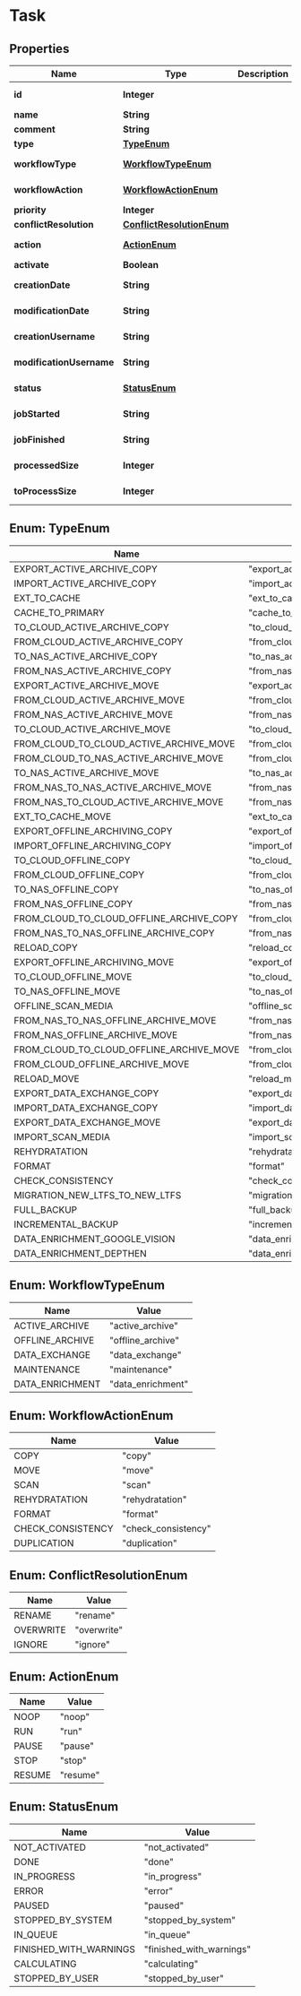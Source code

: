

# Task

## Properties

Name | Type | Description | Notes
------------ | ------------- | ------------- | -------------
**id** | **Integer** |  |  [optional] [readonly]
**name** | **String** |  |  [optional]
**comment** | **String** |  |  [optional]
**type** | [**TypeEnum**](#TypeEnum) |  |  [optional]
**workflowType** | [**WorkflowTypeEnum**](#WorkflowTypeEnum) |  |  [optional] [readonly]
**workflowAction** | [**WorkflowActionEnum**](#WorkflowActionEnum) |  |  [optional] [readonly]
**priority** | **Integer** |  |  [optional]
**conflictResolution** | [**ConflictResolutionEnum**](#ConflictResolutionEnum) |  |  [optional]
**action** | [**ActionEnum**](#ActionEnum) |  |  [optional] [readonly]
**activate** | **Boolean** |  |  [optional]
**creationDate** | **String** |  |  [optional] [readonly]
**modificationDate** | **String** |  |  [optional] [readonly]
**creationUsername** | **String** |  |  [optional] [readonly]
**modificationUsername** | **String** |  |  [optional] [readonly]
**status** | [**StatusEnum**](#StatusEnum) |  |  [optional] [readonly]
**jobStarted** | **String** |  |  [optional] [readonly]
**jobFinished** | **String** |  |  [optional] [readonly]
**processedSize** | **Integer** |  |  [optional] [readonly]
**toProcessSize** | **Integer** |  |  [optional] [readonly]



## Enum: TypeEnum

Name | Value
---- | -----
EXPORT_ACTIVE_ARCHIVE_COPY | &quot;export_active_archive_copy&quot;
IMPORT_ACTIVE_ARCHIVE_COPY | &quot;import_active_archive_copy&quot;
EXT_TO_CACHE | &quot;ext_to_cache&quot;
CACHE_TO_PRIMARY | &quot;cache_to_primary&quot;
TO_CLOUD_ACTIVE_ARCHIVE_COPY | &quot;to_cloud_active_archive_copy&quot;
FROM_CLOUD_ACTIVE_ARCHIVE_COPY | &quot;from_cloud_active_archive_copy&quot;
TO_NAS_ACTIVE_ARCHIVE_COPY | &quot;to_nas_active_archive_copy&quot;
FROM_NAS_ACTIVE_ARCHIVE_COPY | &quot;from_nas_active_archive_copy&quot;
EXPORT_ACTIVE_ARCHIVE_MOVE | &quot;export_active_archive_move&quot;
FROM_CLOUD_ACTIVE_ARCHIVE_MOVE | &quot;from_cloud_active_archive_move&quot;
FROM_NAS_ACTIVE_ARCHIVE_MOVE | &quot;from_nas_active_archive_move&quot;
TO_CLOUD_ACTIVE_ARCHIVE_MOVE | &quot;to_cloud_active_archive_move&quot;
FROM_CLOUD_TO_CLOUD_ACTIVE_ARCHIVE_MOVE | &quot;from_cloud_to_cloud_active_archive_move&quot;
FROM_CLOUD_TO_NAS_ACTIVE_ARCHIVE_MOVE | &quot;from_cloud_to_nas_active_archive_move&quot;
TO_NAS_ACTIVE_ARCHIVE_MOVE | &quot;to_nas_active_archive_move&quot;
FROM_NAS_TO_NAS_ACTIVE_ARCHIVE_MOVE | &quot;from_nas_to_nas_active_archive_move&quot;
FROM_NAS_TO_CLOUD_ACTIVE_ARCHIVE_MOVE | &quot;from_nas_to_cloud_active_archive_move&quot;
EXT_TO_CACHE_MOVE | &quot;ext_to_cache_move&quot;
EXPORT_OFFLINE_ARCHIVING_COPY | &quot;export_offline_archiving_copy&quot;
IMPORT_OFFLINE_ARCHIVING_COPY | &quot;import_offline_archiving_copy&quot;
TO_CLOUD_OFFLINE_COPY | &quot;to_cloud_offline_copy&quot;
FROM_CLOUD_OFFLINE_COPY | &quot;from_cloud_offline_copy&quot;
TO_NAS_OFFLINE_COPY | &quot;to_nas_offline_copy&quot;
FROM_NAS_OFFLINE_COPY | &quot;from_nas_offline_copy&quot;
FROM_CLOUD_TO_CLOUD_OFFLINE_ARCHIVE_COPY | &quot;from_cloud_to_cloud_offline_archive_copy&quot;
FROM_NAS_TO_NAS_OFFLINE_ARCHIVE_COPY | &quot;from_nas_to_nas_offline_archive_copy&quot;
RELOAD_COPY | &quot;reload_copy&quot;
EXPORT_OFFLINE_ARCHIVING_MOVE | &quot;export_offline_archiving_move&quot;
TO_CLOUD_OFFLINE_MOVE | &quot;to_cloud_offline_move&quot;
TO_NAS_OFFLINE_MOVE | &quot;to_nas_offline_move&quot;
OFFLINE_SCAN_MEDIA | &quot;offline_scan_media&quot;
FROM_NAS_TO_NAS_OFFLINE_ARCHIVE_MOVE | &quot;from_nas_to_nas_offline_archive_move&quot;
FROM_NAS_OFFLINE_ARCHIVE_MOVE | &quot;from_nas_offline_archive_move&quot;
FROM_CLOUD_TO_CLOUD_OFFLINE_ARCHIVE_MOVE | &quot;from_cloud_to_cloud_offline_archive_move&quot;
FROM_CLOUD_OFFLINE_ARCHIVE_MOVE | &quot;from_cloud_offline_archive_move&quot;
RELOAD_MOVE | &quot;reload_move&quot;
EXPORT_DATA_EXCHANGE_COPY | &quot;export_data_exchange_copy&quot;
IMPORT_DATA_EXCHANGE_COPY | &quot;import_data_exchange_copy&quot;
EXPORT_DATA_EXCHANGE_MOVE | &quot;export_data_exchange_move&quot;
IMPORT_SCAN_MEDIA | &quot;import_scan_media&quot;
REHYDRATATION | &quot;rehydratation&quot;
FORMAT | &quot;format&quot;
CHECK_CONSISTENCY | &quot;check_consistency&quot;
MIGRATION_NEW_LTFS_TO_NEW_LTFS | &quot;migration_new_ltfs_to_new_ltfs&quot;
FULL_BACKUP | &quot;full_backup&quot;
INCREMENTAL_BACKUP | &quot;incremental_backup&quot;
DATA_ENRICHMENT_GOOGLE_VISION | &quot;data_enrichment_google_vision&quot;
DATA_ENRICHMENT_DEPTHEN | &quot;data_enrichment_depthen&quot;



## Enum: WorkflowTypeEnum

Name | Value
---- | -----
ACTIVE_ARCHIVE | &quot;active_archive&quot;
OFFLINE_ARCHIVE | &quot;offline_archive&quot;
DATA_EXCHANGE | &quot;data_exchange&quot;
MAINTENANCE | &quot;maintenance&quot;
DATA_ENRICHMENT | &quot;data_enrichment&quot;



## Enum: WorkflowActionEnum

Name | Value
---- | -----
COPY | &quot;copy&quot;
MOVE | &quot;move&quot;
SCAN | &quot;scan&quot;
REHYDRATATION | &quot;rehydratation&quot;
FORMAT | &quot;format&quot;
CHECK_CONSISTENCY | &quot;check_consistency&quot;
DUPLICATION | &quot;duplication&quot;



## Enum: ConflictResolutionEnum

Name | Value
---- | -----
RENAME | &quot;rename&quot;
OVERWRITE | &quot;overwrite&quot;
IGNORE | &quot;ignore&quot;



## Enum: ActionEnum

Name | Value
---- | -----
NOOP | &quot;noop&quot;
RUN | &quot;run&quot;
PAUSE | &quot;pause&quot;
STOP | &quot;stop&quot;
RESUME | &quot;resume&quot;



## Enum: StatusEnum

Name | Value
---- | -----
NOT_ACTIVATED | &quot;not_activated&quot;
DONE | &quot;done&quot;
IN_PROGRESS | &quot;in_progress&quot;
ERROR | &quot;error&quot;
PAUSED | &quot;paused&quot;
STOPPED_BY_SYSTEM | &quot;stopped_by_system&quot;
IN_QUEUE | &quot;in_queue&quot;
FINISHED_WITH_WARNINGS | &quot;finished_with_warnings&quot;
CALCULATING | &quot;calculating&quot;
STOPPED_BY_USER | &quot;stopped_by_user&quot;



